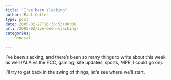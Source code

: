 ```yaml
---
title: "I've been slacking"
author: Paul Cutler
type: post
date: 2005-02-27T16:36:53+00:00
url: /2005/02/ive-been-slacking/
categories:
  - General

---
```

I&#8217;ve been slacking, and there&#8217;s been so many things to write about this week as well (ALA vs the FCC, gaming, site updates, sports, MPR, I could go on).

I&#8217;ll try to get back in the swing of things, let&#8217;s see where we&#8217;ll start.